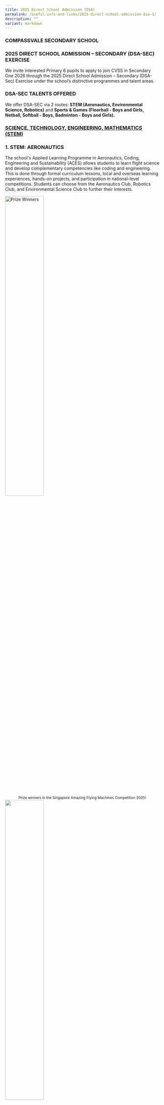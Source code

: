 ```yaml
---
title: 2025 Direct School Admission (DSA)
permalink: /useful-info-and-links/2025-direct-school-admission-dsa-1/
description: ""
variant: markdown
---
```

<h3><strong>COMPASSVALE SECONDARY SCHOOL</strong></h3>
<h3><strong>2025 DIRECT SCHOOL ADMISSION – SECONDARY (DSA-SEC) EXERCISE</strong></h3>
<p>We invite interested Primary 6 pupils to apply to join CVSS in Secondary
One 2026 through the 2025 Direct School Admission – Secondary (DSA-Sec)
Exercise under the school’s distinctive programmes and talent areas.</p>
<h3><strong>DSA-SEC TALENTS OFFERED</strong></h3>
<p>We offer DSA-SEC via 2 routes:<b> STEM (Aeronautics, Environmental Science,
	Robotics)</b> and <b>Sports &amp; Games (Floorball - Boys and Girls, Netball,
	Softball - Boys, Badminton - Boys and Girls).</b></p>
<h3><strong><u>SCIENCE, TECHNOLOGY, ENGINEERING, MATHEMATICS (STEM)</u></strong></h3>
<h3><strong>1. STEM: AERONAUTICS</strong></h3>
<p>The school's Applied Learning Programme in Aeronautics, Coding, Engineering
and Sustainability (ACES) allows students to learn flight science and develop
complementary competencies like coding and engineering. This is done through
formal curriculum lessons, local and overseas learning experiences, hands-on
projects, and participation in national-level competitions. Students can
choose from the Aeronautics Club, Robotics Club, and Environmental Science
Club to further their interests.</p>
<div class="isomer-image-wrapper">
<img style="width: 50%;" height="auto" width="100%" alt="Prize Winners" src="/images/2025 DSA/1.png">
</div>
<center><sup>Prize winners in the Singapore Amazing Flying Machines Competition 2025!</sup>
</center>
<div class="isomer-image-wrapper">
<img style="width: 50%;" height="auto" width="100%" alt="" src="/images/2025%20DSA/Picture2.jpg">
</div>
<center><sup>Students from Aeronautics Club preparing for the Singapore Amazing Flying Machines Competition 2025</sup></center>

<p>Members of the Aeronautics Club further their interests in the theories
of flight and drone technology. Students engage in hands-on aeromodelling,
drone operations and flight simulation lessons to better understand how
aircrafts work and deeply appreciate the development of drone technology
in recent years. <strong>Our students do very well in national competitions like the Singapore Amazing Flying Machine Competition (SAFMC) and the Drone Odyssey Challenge</strong>.</p>
<h3><strong>2. STEM: ENVIRONMENTAL SCIENCE</strong></h3>
<p>Members of the Environmental Science Club explore how science, technology,
engineering, and mathematics can be used to solve real-world problems related
to the environment and sustainability. Members conduct investigations,
for example using sensors to monitor water quality, which allow them to
apply STEM concepts. These projects encourage critical thinking, data analysis,
and creative problem-solving, making STEM more engaging and relevant to
everyday life.</p>
<div class="isomer-image-wrapper">
<img style="width: 50%;" height="auto" width="100%" alt="Student holding the plants" src="/images/2025%20DSA/Picture3.jpg"></div>

<p></p>
<div class="isomer-image-wrapper">
<img style="width: 50%;" height="auto" width="100%" alt="Girl Student holding plant" src="/images/2025%20DSA/Picture4.jpg">
</div>
<center><sup>Students from Environmental Science Club monitoring the water quality of our hydroponics system</sup></center>

<div class="isomer-image-wrapper">
<img style="width: 50%;" height="auto" width="100%" alt="" src="/images/2025%20DSA/Picture7.jpg">
</div>
<center><sup>Students from Environmental Science Club participating in Every Singaporean A Naturalist Programme 2025</sup>
</center>
<h3><strong>3. STEM: ROBOTICS</strong></h3>
<p>Robotics Club members develop critical, adaptive and inventive thinking
skills as they tinker with robot sets and creatively code their creations
to complete the tasks assigned. Students participate in various robotics
competitions like the First LEGO League and the National Robotics Competition
to gain real-world problem-solving experiences.</p>
<p>Experts from STEM-related industries are regularly invited to engage our
students and allow them to learn more about the latest developments in
their respective fields. Students will also have the chance to intern with
partner companies in the STEM industries (e.g. aviation, programming, environmental
sustainability) to gain first-hand experience and insights to potential
future careers.</p>
<div class="isomer-image-wrapper">
<img style="width: 50%;" height="auto" width="100%" alt="" src="/images/2025%20DSA/Picture8.png">
</div>
<p></p>
<div class="isomer-image-wrapper">
<img style="width: 50%;" height="auto" width="100%" alt="" src="/images/2025%20DSA/Picture9.jpg">
</div>
<center><sup>Prize winners in the First Lego League Competition 2025</sup></center>
<div class="isomer-image-wrapper">
<img style="width: 50%;" height="auto" width="100%" alt="" src="/images/2025%20DSA/Picture10.jpg">
</div>
<center><sup>Students from Robotics club preparing for the First Lego League competition 2025</sup></center>
<p>Join us today and grow your strengths and talents in STEM!</p>
<h3><strong>SELECTION CRITERIA</strong></h3>
<p>a. Evidence of talent, passion and self-initiative to learn in the area
of STEM (Aeronautics, Environmental Science, Robotics).</p>
<p>b. Participation/achievements in STEM school programmes/events or external
activities (e.g. CCAs/enrichment programmes/competitions/hobbies).</p>
<p>c. Performance during the selection process which includes an assessment
in STEM and an interview by a selection panel.</p>
<p>d. Successful candidates are expected to participate actively and contribute
to the school’s various STEM programmes (e.g. STEM-related competitions,
ACES Applied Learning Programme, Aeronautics/ Environmental Science/Robotics
clubs etc.).</p>
<p>e. Applicants who do not have prior experience may also apply. The school
will assess applicants based on the selection criteria, which may include
assessing the potential of the applicants.</p>
<h3><strong>SELECTION PROCESS</strong></h3>
<p>a. Please note that meeting all the criteria does not guarantee the applicant
will be shortlisted/given an offer.</p>
<p>b. Shortlisted applicants will be notified via email by<strong> 11 July 2025 </strong>and
will be required to sit for an assessment on STEM and attend an interview
in Compassvale Secondary School between <strong>14 July 2025</strong> and <strong>15 August 2025.</strong>
</p>
<p>c. Applicants may showcase any evidence of their pursuit of passion in
STEM (Aeronautics, Environment Science, Robotics) that may support their
application during the interview (e.g. artefacts of drones/gliders/machines,
pictures/videos of themselves during competitions etc.).</p>
<p>d. All applicants will be informed of the application outcome via email
between <strong>25 August 2025 </strong>and <strong>4 September 2025.</strong>
</p>
<p>e. The school’s decision is final and there will be no appeal process.</p>
<h3><strong><u>SPORTS AND GAMES</u></strong></h3>
<h3><strong>2. SPORTS AND GAMES: BADMINTON (BOYS &amp; GIRLS), FLOORBALL (BOYS &amp; GIRLS), NETBALL (GIRLS ONLY) AND SOFTBALL (BOYS ONLY)</strong></h3>
<p>We nurture student-athletes with positive character traits, sportsmanship,
and excellence in sports. We have a team of highly committed teachers and
instructors who support each student’s growth and development.</p>
<p>Our Badminton, Floorball, Netball and Softball student-athletes have excelled
in various National Inter-School Competitions. Many have gone on to compete
at higher levels in their post-secondary institutions. We are also very
proud of our student-athletes who represent Singapore on the international
stage.</p>
<p>We collaborate with sports organisations and Institutes of Higher Learning
to allow our student-athletes to gain experience through competitions,
receive top-level training and guidance, and develop their leadership potential
within their chosen sport.</p>
<p>In school, our newly developed CCA nutrition curriculum is designed to
help prepare our student-athletes physically and mentally for competitions.</p>
<p><b>If you want to grow your strengths and talents in Badminton, Floorball,
Netball and Softball, join us!</b></p>
<div class="isomer-image-wrapper">
<img style="width: 50%;" height="auto" width="100%" alt="" src="/images/2025%20DSA/Picture11.png">
	<center><sup>Badminton B Boys in action during the National School Games</sup></center>
</div>

<div class="isomer-image-wrapper">
<img style="width: 50%;" height="auto" width="100%" alt="" src="/images/2025%20DSA/Picture12.png">
	<center><sup>Badminton B Girls in action during the National School Games</sup>
</center>
</div>

<div class="isomer-image-wrapper">
<img style="width: 50%;" height="auto" width="100%" alt="" src="/images/2025%20DSA/Picture13.png">
</div>
<center><sup>Floorball B Girls winning the 2024 National School Games - 3rd Runner-up</sup>
</center>
<div class="isomer-image-wrapper">
<img style="width: 50%;" height="auto" width="100%" alt="" src="/images/2025%20DSA/Picture14.png">
</div>
<center><sup>Floorball C Div Captain Yann Herng taking a faceoff during friendly match with Pasir Ris Secondary School</sup></center>
<div class="isomer-image-wrapper">
<img style="width: 50%;" height="auto" width="100%" alt="" src="/images/2025%20DSA/Picture15.jpg">
</div>
<center><sup>Netball Netops Carnival 2025 U17 Team - 3rd Place</sup></center>
<div class="isomer-image-wrapper">
<img style="width: 50%;" height="auto" width="100%" alt="" src="/images/2025%20DSA/Picture16.jpg">
</div>
<center><sup>Netball team reflection session with coach after every match</sup></center>
<div class="isomer-image-wrapper">
<img style="width: 50%;" height="auto" width="100%" alt="" src="/images/2025%20DSA/Picture17.png">
</div>
<center><sup>Softball C Div in action in Singapore Recreation Club Softball Championship 2025</sup></center>
<div class="isomer-image-wrapper">
<img style="width: 50%;" height="auto" width="100%" alt="" src="/images/2025%20DSA/Picture18.png">
</div>
<center><sup>Softball C Div Singapore Recreation Club Softball Championship 2025 - 3rd Position</sup></center>
<h3><strong>SELECTION CRITERIA</strong></h3>
<p>a. Evidence of talent and passion to develop in competitive Badminton/Floorball/Netball/Softball.</p>
<p>b. Participation/achievements in Badminton/Floorball/Netball/Softball
competitions at school, National School Games or National Sports Association.</p>
<p>c. Applicants who do not have prior experience may also apply. The school
will assess applicants based on the selection criteria, which may include
assessing the potential of the applicants.</p>
<h3><strong>SELECTION PROCESS</strong></h3>
<p>a. Please note that meeting all the criteria does not guarantee the applicant
will be shortlisted/given an offer.</p>
<p>b. Shortlisted applicants will be notified via email by <strong>11 July 2025 </strong>and
will be required to perform skills-based tasks and attend an interview
in Compassvale Secondary School between <strong>14 July 2025</strong> and <strong>15 August 2025.</strong>
</p>
<p>c. Applicants may showcase any evidence of their pursuit of passion in
Badminton/Floorball/Netball/Softball that may support their application
during the interview (e.g. Certificate of participation/ achievements in
Badminton/Floorball/Netball/Softball competitions, pictures/videos of themselves
during competitions etc.).</p>
<p>d. All applicants will be informed of the application outcome via email
between<strong> 25 August 2025</strong> and <strong>4 September 2025.</strong>
</p>
<p>e. The school’s decision is final and there will be no appeal process.</p>
<h3><strong>KEY DATES</strong></h3>
<table style="minWidth: 50px">
<colgroup>
<col>
<col>
</colgroup>
<tbody>
<tr>
<td rowspan="1" colspan="1">
<p>Application Period</p>
</td>
<td rowspan="1" colspan="1">
<p><strong>7 May 2025, 11am to 3 June 2025, 3pm</strong>
</p>
</td>
</tr>
<tr>
<td rowspan="1" colspan="1">
<p>Notification of Shortlisted Applicants</p>
</td>
<td rowspan="1" colspan="1">
<p>By <strong>11 July 2025</strong>
</p>
</td>
</tr>
<tr>
<td rowspan="1" colspan="1">
<p>Selection of Shortlisted Applicants</p>
</td>
<td rowspan="1" colspan="1">
<p><strong>14 July 2025 to 15 August 2025</strong>
</p>
</td>
</tr>
<tr>
<td rowspan="1" colspan="1">
<p>Notification of Application Outcomes</p>
</td>
<td rowspan="1" colspan="1">
<p><strong>25 August 2025</strong> to <strong>4 September 2025</strong>
</p>
</td>
</tr>
</tbody>
</table>
<h3><strong>ESSENTIAL INFORMATION</strong></h3>
<ol>
<li>
<p>Application for DSA-Sec can be submitted through the online DSA-Sec Portal.
The application is free-of-charge and will be open from 7 May 2025, 11am
to 3 Jun 2025, 3pm. For more details, please refer to MOE website – www.moe.gov.sg/dsa-sec
<a href="www.moe.gov.sg/dsa-sec" rel="noopener noreferrer nofollow" target="_blank">www.moe.gov.sg/dsa-sec</a>.</p>
</li>
<li>
<p>Parents and students are encouraged to choose schools wisely based on
the student’s aptitudes and strengths, bearing in mind the schools’ academic
and non-academic requirements, and the programmes available to develop
the area of talent.</p>
</li>
<li>
<p>Students who are successfully admitted to the school via DSA are required
to honour their commitment to the school and participate in the activities
related to the talent they are selected for from year 1-4.</p>
</li>
<li>
<p>For any queries, please contact the following school personnel in charge:
DSA-Sec Coordinator: Mdm Yeo Hui Lee, Administration Manager Tel: 6881
5047 Email: cvss@moe.edu.sg (Indicate the subject: “Direct School Admission”
in your email)</p>
</li>
</ol>
<p></p>